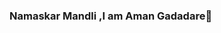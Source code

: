 ### Namaskar Mandli ,I am Aman Gadadare👋

<!--
**AmanGadadare/AmanGadadare** is a ✨ _special_ ✨ repository because its `README.md` (this file) appears on your GitHub profile.

Here are some ideas to get you started:

- 🔭 I’m currently studying B.E. in Computer Engineering at Fr. Conceição Rodrigues College of Engineering
- 🌱 I’m currently Exploring Blockchain 
- 👯 I’m looking to collaborate  to team success through hard work, attention to detail, and excellent organizational skills, a clear understanding of frontend, backend,     and project management.
